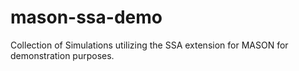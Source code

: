 # mason-ssa-demo
Collection of Simulations utilizing the SSA extension for MASON for demonstration purposes.
